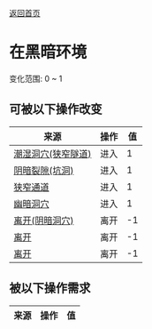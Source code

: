 [返回首页](index.md)  
# 在黑暗环境  
变化范围: 0 ~ 1  
## 可被以下操作改变  
来源  |  操作  |  值  
----  |  ----  |  ----  
[潮湿洞穴(狭窄隧道)](DampChamberEntrance.md)  |  进入  |  1  
[阴暗裂隙(坑洞)](DarkChamberEntrance.md)  |  进入  |  1  
[狭窄通道](HighChamberEntrance.md)  |  进入  |  1  
[幽暗洞穴](DarkCaveEntrance.md)  |  进入  |  1  
[离开(阴暗洞穴)](DarkChamberExit.md)  |  离开  |  -1  
[离开](HighChamberExit.md)  |  离开  |  -1  
[离开](DarkCaveExit.md)  |  离开  |  -1  
## 被以下操作需求  
来源  |  操作  |  值  
----  |  ----  |  ----  
